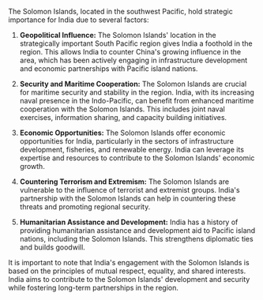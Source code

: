 The Solomon Islands, located in the southwest Pacific, hold strategic importance for India due to several factors:

1. **Geopolitical Influence:** The Solomon Islands' location in the strategically important South Pacific region gives India a foothold in the region. This allows India to counter China's growing influence in the area, which has been actively engaging in infrastructure development and economic partnerships with Pacific island nations.

2. **Security and Maritime Cooperation:** The Solomon Islands are crucial for maritime security and stability in the region. India, with its increasing naval presence in the Indo-Pacific, can benefit from enhanced maritime cooperation with the Solomon Islands. This includes joint naval exercises, information sharing, and capacity building initiatives.

3. **Economic Opportunities:** The Solomon Islands offer economic opportunities for India, particularly in the sectors of infrastructure development, fisheries, and renewable energy. India can leverage its expertise and resources to contribute to the Solomon Islands' economic growth.

4. **Countering Terrorism and Extremism:** The Solomon Islands are vulnerable to the influence of terrorist and extremist groups. India's partnership with the Solomon Islands can help in countering these threats and promoting regional security.

5. **Humanitarian Assistance and Development:** India has a history of providing humanitarian assistance and development aid to Pacific island nations, including the Solomon Islands. This strengthens diplomatic ties and builds goodwill.

It is important to note that India's engagement with the Solomon Islands is based on the principles of mutual respect, equality, and shared interests. India aims to contribute to the Solomon Islands' development and security while fostering long-term partnerships in the region. 
